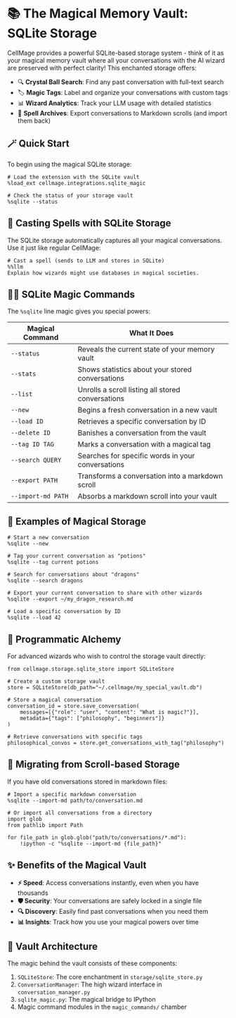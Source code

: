 # 📚 The Magical Memory Vault: SQLite Storage

CellMage provides a powerful SQLite-based storage system - think of it as your magical memory vault where all your conversations with the AI wizard are preserved with perfect clarity! This enchanted storage offers:

- 🔍 **Crystal Ball Search**: Find any past conversation with full-text search
- 🏷️ **Magic Tags**: Label and organize your conversations with custom tags
- 📊 **Wizard Analytics**: Track your LLM usage with detailed statistics
- 📝 **Spell Archives**: Export conversations to Markdown scrolls (and import them back)

## 🪄 Quick Start

To begin using the magical SQLite storage:

```ipython
# Load the extension with the SQLite vault
%load_ext cellmage.integrations.sqlite_magic

# Check the status of your storage vault
%sqlite --status
```

## 💬 Casting Spells with SQLite Storage

The SQLite storage automatically captures all your magical conversations. Use it just like regular CellMage:

```ipython
# Cast a spell (sends to LLM and stores in SQLite)
%%llm
Explain how wizards might use databases in magical societies.
```

## 🧙‍♂️ SQLite Magic Commands

The `%sqlite` line magic gives you special powers:

| Magical Command | What It Does |
|-----------------|--------------|
| `--status` | Reveals the current state of your memory vault |
| `--stats` | Shows statistics about your stored conversations |
| `--list` | Unrolls a scroll listing all stored conversations |
| `--new` | Begins a fresh conversation in a new vault |
| `--load ID` | Retrieves a specific conversation by ID |
| `--delete ID` | Banishes a conversation from the vault |
| `--tag ID TAG` | Marks a conversation with a magical tag |
| `--search QUERY` | Searches for specific words in your conversations |
| `--export PATH` | Transforms a conversation into a markdown scroll |
| `--import-md PATH` | Absorbs a markdown scroll into your vault |

## 📜 Examples of Magical Storage

```ipython
# Start a new conversation
%sqlite --new

# Tag your current conversation as "potions"
%sqlite --tag current potions

# Search for conversations about "dragons"
%sqlite --search dragons

# Export your current conversation to share with other wizards
%sqlite --export ~/my_dragon_research.md

# Load a specific conversation by ID
%sqlite --load 42
```

## 🧪 Programmatic Alchemy

For advanced wizards who wish to control the storage vault directly:

```ipython
from cellmage.storage.sqlite_store import SQLiteStore

# Create a custom storage vault
store = SQLiteStore(db_path="~/.cellmage/my_special_vault.db")

# Store a magical conversation
conversation_id = store.save_conversation(
    messages=[{"role": "user", "content": "What is magic?"}],
    metadata={"tags": ["philosophy", "beginners"]}
)

# Retrieve conversations with specific tags
philosophical_convos = store.get_conversations_with_tag("philosophy")
```

## 🧭 Migrating from Scroll-based Storage

If you have old conversations stored in markdown files:

```text
# Import a specific markdown conversation
%sqlite --import-md path/to/conversation.md

# Or import all conversations from a directory
import glob
from pathlib import Path

for file_path in glob.glob("path/to/conversations/*.md"):
    !ipython -c "%sqlite --import-md {file_path}"
```

## ✨ Benefits of the Magical Vault

- **⚡ Speed**: Access conversations instantly, even when you have thousands
- **🛡️ Security**: Your conversations are safely locked in a single file
- **🔍 Discovery**: Easily find past conversations when you need them
- **📊 Insights**: Track how you use your magical powers over time

## 🏰 Vault Architecture

The magic behind the vault consists of these components:

1. `SQLiteStore`: The core enchantment in `storage/sqlite_store.py`
2. `ConversationManager`: The high wizard interface in `conversation_manager.py`
3. `sqlite_magic.py`: The magical bridge to IPython
4. Magic command modules in the `magic_commands/` chamber
